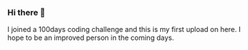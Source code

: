 ### Hi there 👋
I joined a 100days coding challenge and this is my first upload on here. 
I hope to be an improved person in the coming days.
